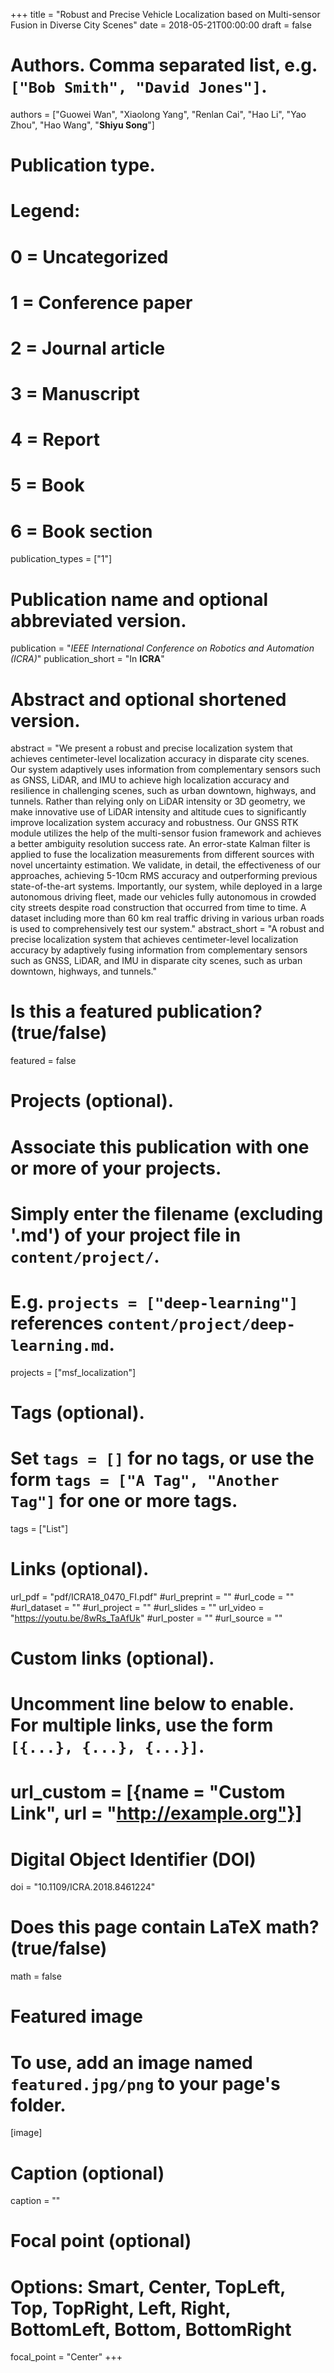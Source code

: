 +++
title = "Robust and Precise Vehicle Localization based on Multi-sensor Fusion in Diverse City Scenes"
date = 2018-05-21T00:00:00
draft = false

# Authors. Comma separated list, e.g. `["Bob Smith", "David Jones"]`.
authors = ["Guowei Wan", "Xiaolong Yang", "Renlan Cai", "Hao Li", "Yao Zhou", "Hao Wang", "**Shiyu Song**"]

# Publication type.
# Legend:
# 0 = Uncategorized
# 1 = Conference paper
# 2 = Journal article
# 3 = Manuscript
# 4 = Report
# 5 = Book
# 6 = Book section
publication_types = ["1"]

# Publication name and optional abbreviated version.
publication = "*IEEE International Conference on Robotics and Automation (ICRA)*"
publication_short = "In **ICRA**"

# Abstract and optional shortened version.
abstract = "We present a robust and precise localization system that achieves centimeter-level localization accuracy in disparate city scenes. Our system adaptively uses information from complementary sensors such as GNSS, LiDAR, and IMU to achieve high localization accuracy and resilience in challenging scenes, such as urban downtown, highways, and tunnels. Rather than relying only on LiDAR intensity or 3D geometry, we make innovative use of LiDAR intensity and altitude cues to significantly improve localization system accuracy and robustness. Our GNSS RTK module utilizes the help of the multi-sensor fusion framework and achieves a better ambiguity resolution success rate. An error-state Kalman filter is applied to fuse the localization measurements from different sources with novel uncertainty estimation. We validate, in detail, the effectiveness of our approaches, achieving 5-10cm RMS accuracy and outperforming previous state-of-the-art systems. Importantly, our system, while deployed in a large autonomous driving fleet, made our vehicles fully autonomous in crowded city streets despite road construction that occurred from time to time. A dataset including more than 60 km real traffic driving in various urban roads is used to comprehensively test our system."
abstract_short = "A robust and precise localization system that achieves centimeter-level localization accuracy by adaptively fusing information from complementary sensors such as GNSS, LiDAR, and IMU in disparate city scenes, such as urban downtown, highways, and tunnels."

# Is this a featured publication? (true/false)
featured = false

# Projects (optional).
#   Associate this publication with one or more of your projects.
#   Simply enter the filename (excluding '.md') of your project file in `content/project/`.
#   E.g. `projects = ["deep-learning"]` references `content/project/deep-learning.md`.
projects = ["msf_localization"]

# Tags (optional).
#   Set `tags = []` for no tags, or use the form `tags = ["A Tag", "Another Tag"]` for one or more tags.
tags = ["List"]

# Links (optional).
url_pdf = "pdf/ICRA18_0470_FI.pdf"
#url_preprint = ""
#url_code = ""
#url_dataset = ""
#url_project = ""
#url_slides = ""
url_video = "https://youtu.be/8wRs_TaAfUk"
#url_poster = ""
#url_source = ""

# Custom links (optional).
#   Uncomment line below to enable. For multiple links, use the form `[{...}, {...}, {...}]`.
# url_custom = [{name = "Custom Link", url = "http://example.org"}]

# Digital Object Identifier (DOI)
doi = "10.1109/ICRA.2018.8461224"

# Does this page contain LaTeX math? (true/false)
math = false

# Featured image
# To use, add an image named `featured.jpg/png` to your page's folder. 
[image]
  # Caption (optional)
  caption = ""

  # Focal point (optional)
  # Options: Smart, Center, TopLeft, Top, TopRight, Left, Right, BottomLeft, Bottom, BottomRight
  focal_point = "Center"
+++

